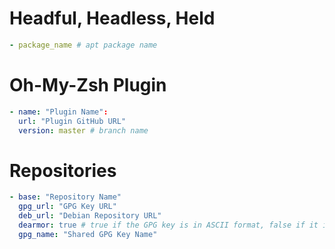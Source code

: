 # Headful, Headless, Held
```yaml
- package_name # apt package name
```

# Oh-My-Zsh Plugin
```yaml
- name: "Plugin Name":
  url: "Plugin GitHub URL"
  version: master # branch name
```

# Repositories
```yaml
- base: "Repository Name"
  gpg_url: "GPG Key URL"
  deb_url: "Debian Repository URL"
  dearmor: true # true if the GPG key is in ASCII format, false if it is in binary format
  gpg_name: "Shared GPG Key Name"
```